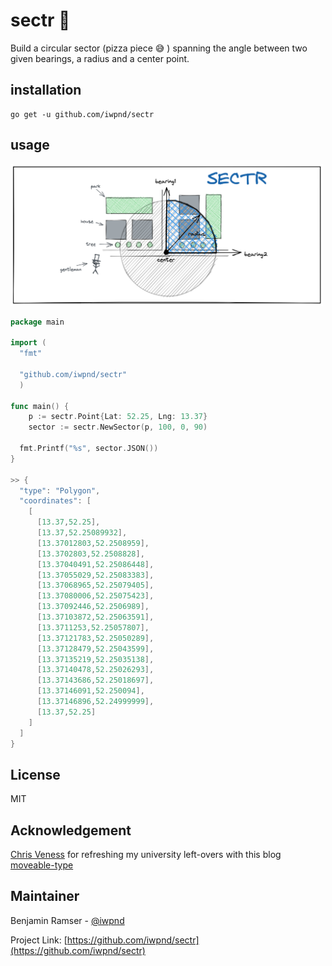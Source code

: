 # sectr 🍕

Build a circular sector (pizza piece 😅 ) spanning the angle between two given bearings, a radius and a center point.

## installation

```
go get -u github.com/iwpnd/sectr
```

## usage

<img src=".github/img/sectr_bg.png"  alt="Logo"  width="500"  height="227">

```go
package main

import (
  "fmt"

  "github.com/iwpnd/sectr"
  )

func main() {
	p := sectr.Point{Lat: 52.25, Lng: 13.37}
	sector := sectr.NewSector(p, 100, 0, 90)

  fmt.Printf("%s", sector.JSON())
}

>> {
  "type": "Polygon",
  "coordinates": [
    [
      [13.37,52.25],
      [13.37,52.25089932],
      [13.37012803,52.2508959],
      [13.3702803,52.2508828],
      [13.37040491,52.25086448],
      [13.37055029,52.25083383],
      [13.37068965,52.25079405],
      [13.37080006,52.25075423],
      [13.37092446,52.2506989],
      [13.37103872,52.25063591],
      [13.3711253,52.25057807],
      [13.37121783,52.25050289],
      [13.37128479,52.25043599],
      [13.37135219,52.25035138],
      [13.37140478,52.25026293],
      [13.37143686,52.25018697],
      [13.37146091,52.250094],
      [13.37146896,52.24999999],
      [13.37,52.25]
    ]
  ]
}
```

## License

MIT

## Acknowledgement

[Chris Veness](https://github.com/chrisveness) for refreshing my university left-overs with this blog [moveable-type](https://www.movable-type.co.uk/scripts/latlong.html)

## Maintainer

Benjamin Ramser - [@iwpnd](https://github.com/iwpnd)

Project Link: [https://github.com/iwpnd/sectr](https://github.com/iwpnd/sectr)
